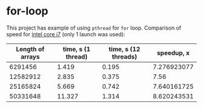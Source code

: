 # for-loop

This project has example of using ```pthread``` for ```for``` loop.
Comparison of speed for [intel core i7](https://ark.intel.com/content/www/ru/ru/ark/products/134906/intel-core-i78750h-processor-9m-cache-up-to-4-10-ghz.html) (only 1 launch was used):

|Length of arrays| time, s (1 thread)      | time, s (12 threads) |speedup, x|
|---| ---        |    ---   |---|
|6291456| 1.419   | 0.195        |7.276923077|
|12582912| 2.835   | 0.375        |7.56|
|25165824| 5.669   | 0.742        |7.640161725|
|50331648| 11.327      | 1.314       |8.620243531|
